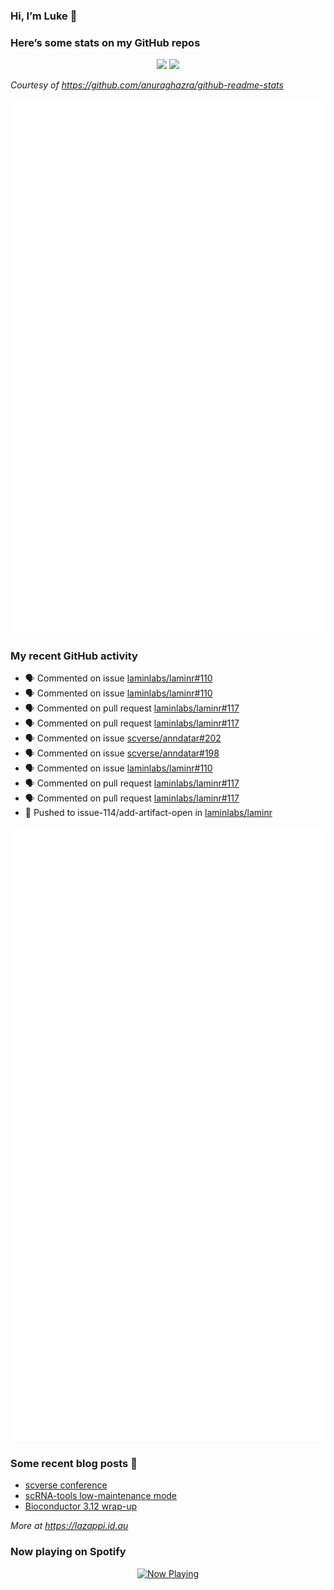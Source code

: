 
<!-- README.md is generated from README.Rmd. Please edit that file -->

### Hi, I’m Luke 👋

<!--
**lazappi/lazappi** is a ✨ _special_ ✨ repository because its `README.md` (this file) appears on your GitHub profile.
&#10;Here are some ideas to get you started:
&#10;- 🔭 I’m currently working on ...
- 🌱 I’m currently learning ...
- 👯 I’m looking to collaborate on ...
- 🤔 I’m looking for help with ...
- 💬 Ask me about ...
- 📫 How to reach me: ...
- 😄 Pronouns: ...
- ⚡ Fun fact: ...
-->

### Here’s some stats on my GitHub repos

<p align="center">
<img src="https://github-readme-stats.vercel.app/api?username=lazappi&count_private=true&show_icons=true&theme=buefy&hide_title=True">
<img src="https://github-readme-stats.vercel.app/api/top-langs/?username=lazappi&hide=html&theme=buefy&layout=compact">
</p>

*Courtesy of <https://github.com/anuraghazra/github-readme-stats>*

<p align="center" style="width:100%;">
<img src="https://github.com/lazappi/lazappi/raw/main/github-intro.svg">
</p>

### My recent GitHub activity

- 🗣 Commented on issue
  [laminlabs/laminr#110](https://github.com/laminlabs/laminr#110)
- 🗣 Commented on issue
  [laminlabs/laminr#110](https://github.com/laminlabs/laminr#110)
- 🗣 Commented on pull request
  [laminlabs/laminr#117](https://github.com/laminlabs/laminr#117)
- 🗣 Commented on pull request
  [laminlabs/laminr#117](https://github.com/laminlabs/laminr#117)
- 🗣 Commented on issue
  [scverse/anndatar#202](https://github.com/scverse/anndatar#202)
- 🗣 Commented on issue
  [scverse/anndatar#198](https://github.com/scverse/anndatar#198)
- 🗣 Commented on issue
  [laminlabs/laminr#110](https://github.com/laminlabs/laminr#110)
- 🗣 Commented on pull request
  [laminlabs/laminr#117](https://github.com/laminlabs/laminr#117)
- 🗣 Commented on pull request
  [laminlabs/laminr#117](https://github.com/laminlabs/laminr#117)
- 📨 Pushed to issue-114/add-artifact-open in
  [laminlabs/laminr](https://github.com/laminlabs/laminr)

<p align="center" style="width:100%;">
<img src="https://github.com/lazappi/lazappi/raw/main/github-status.svg">
</p>

### Some recent blog posts 📝

- [scverse
  conference](https://lazappi.id.au/posts/2024-09-15-scverse-conference/)
- [scRNA-tools low-maintenance
  mode](https://lazappi.id.au/posts/2024-03-04-scRNAtools-low-maintenance/)
- [Bioconductor 3.12
  wrap-up](https://lazappi.id.au/posts/2020-10-30-bioconductor-3-12-wrap-up/)

*More at <https://lazappi.id.au>*

<!-- ### My latest tweet 👇 and retweet 👉 -->

### Now playing on Spotify

<p align="center">
<a href="https://now-playing-profile.lazappi.vercel.app/now-playing?open">
<img src="https://now-playing-profile.lazappi.vercel.app/now-playing" width="256" height="64" alt="Now Playing">
</a>
</p>
